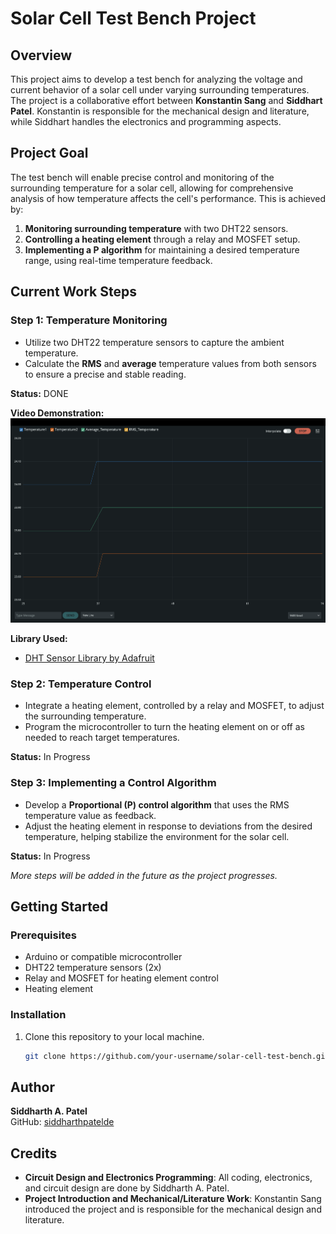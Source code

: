 # Solar Cell Test Bench Project

## Overview
This project aims to develop a test bench for analyzing the voltage and current behavior of a solar cell under varying surrounding temperatures. The project is a collaborative effort between **Konstantin Sang** and **Siddhart Patel**. Konstantin is responsible for the mechanical design and literature, while Siddhart handles the electronics and programming aspects.

## Project Goal
The test bench will enable precise control and monitoring of the surrounding temperature for a solar cell, allowing for comprehensive analysis of how temperature affects the cell's performance. This is achieved by:

1. **Monitoring surrounding temperature** with two DHT22 sensors.
2. **Controlling a heating element** through a relay and MOSFET setup.
3. **Implementing a P algorithm** for maintaining a desired temperature range, using real-time temperature feedback.

## Current Work Steps

### Step 1: Temperature Monitoring
- Utilize two DHT22 temperature sensors to capture the ambient temperature.
- Calculate the **RMS** and **average** temperature values from both sensors to ensure a precise and stable reading.

**Status:** DONE

**Video Demonstration:**  
[![Step 1 Video](images/thumbnail_1.png)](https://drive.google.com/file/d/1SOkulpQlxXZBvUerqa7_w0ityK85tI0_/view?usp=sharing)

**Library Used:**  
- [DHT Sensor Library by Adafruit](https://github.com/adafruit/DHT-sensor-library)

### Step 2: Temperature Control
- Integrate a heating element, controlled by a relay and MOSFET, to adjust the surrounding temperature.
- Program the microcontroller to turn the heating element on or off as needed to reach target temperatures.

**Status:** In Progress

### Step 3: Implementing a Control Algorithm
- Develop a **Proportional (P) control algorithm** that uses the RMS temperature value as feedback.
- Adjust the heating element in response to deviations from the desired temperature, helping stabilize the environment for the solar cell.

**Status:** In Progress

*More steps will be added in the future as the project progresses.*

## Getting Started

### Prerequisites
- Arduino or compatible microcontroller
- DHT22 temperature sensors (2x)
- Relay and MOSFET for heating element control
- Heating element

### Installation
1. Clone this repository to your local machine.
   ```bash
   git clone https://github.com/your-username/solar-cell-test-bench.git

## Author

**Siddharth A. Patel**  
GitHub: [siddharthpatelde](https://github.com/siddharthpatelde?tab=overview&from=2024-10-01&to=2024-10-17)

## Credits
- **Circuit Design and Electronics Programming**: All coding, electronics, and circuit design are done by Siddharth A. Patel.
- **Project Introduction and Mechanical/Literature Work**: Konstantin Sang introduced the project and is responsible for the mechanical design and literature.